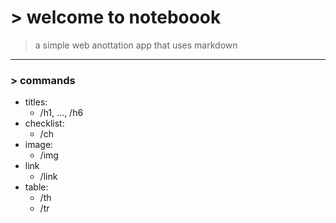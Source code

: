 # **> welcome to noteboook**

> a simple web anottation app that uses markdown

---

### **> commands**

- titles:
  - /h1, ..., /h6
- checklist:
  - /ch
- image:
  - /img
- link
  - /link
- table:
  - /th
  - /tr
